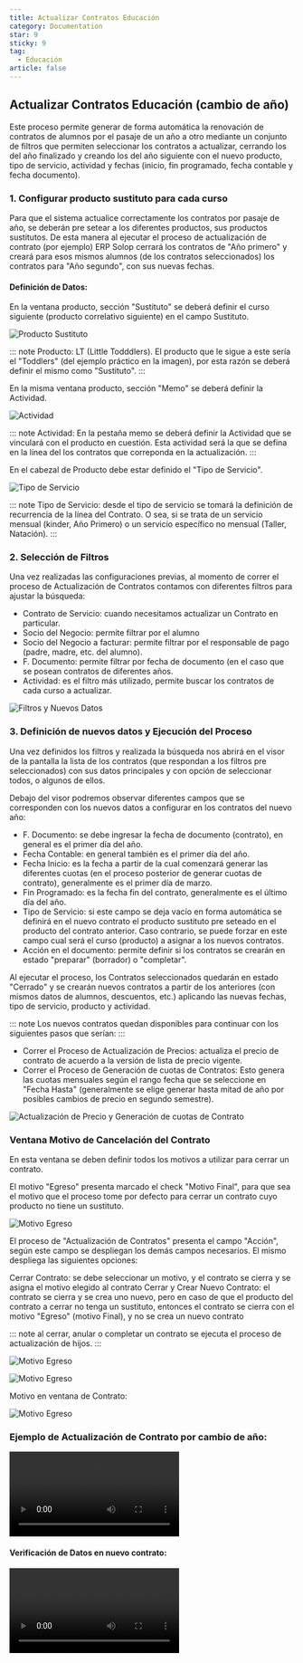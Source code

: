 ```yaml
---
title: Actualizar Contratos Educación
category: Documentation
star: 9
sticky: 9
tag:
  - Educación
article: false
---
```


## Actualizar Contratos Educación (cambio de año)

Este proceso permite generar de forma automática la renovación de contratos de alumnos por el pasaje de un año a otro mediante un conjunto de filtros que permiten seleccionar los contratos a actualizar, cerrando los del año finalizado y creando los del año siguiente con el nuevo producto, tipo de servicio, actividad y fechas (inicio, fin programado, fecha contable y fecha documento).

### 1. Configurar producto sustituto para cada curso

Para que el sistema actualice correctamente los contratos por pasaje de año, se deberán pre setear a los diferentes productos, sus productos sustitutos. De esta manera al ejecutar el proceso de actualización de contrato (por ejemplo) ERP Solop cerrará los contratos de "Año primero" y creará para esos mismos alumnos (de los contratos seleccionados) los contratos para "Año segundo", con sus nuevas fechas.

#### Definición de Datos:

En la ventana producto, sección "Sustituto" se deberá definir el curso siguiente (producto correlativo siguiente) en el campo Sustituto.

![Producto Sustituto](/assets/img/docs/service-management/sem-substitute2.png)

::: note
Producto: LT (Little Todddlers).
El producto que le sigue a este sería el "Toddlers" (del ejemplo práctico en la imagen), por esta razón se deberá definir el mismo como "Sustituto".
:::

En la misma ventana producto, sección "Memo" se deberá definir la Actividad.

![Actividad](/assets/img/docs/service-management/sem-activity3.png)

::: note
Actividad: En la pestaña memo se deberá definir la Actividad que se vinculará con el producto en cuestión. Esta actividad será la que se defina en la línea del los contratos que correponda en la actualización.
:::

En el cabezal de Producto debe estar definido el "Tipo de Servicio".

![Tipo de Servicio](/assets/img/docs/service-management/sem-service4.png)

::: note
Tipo de Servicio: desde el tipo de servicio se tomará la definición de recurrencia de la línea del Contrato. O sea, si se trata de un servicio mensual (kinder, Año Primero) o un servicio específico no mensual (Taller, Natación).
:::

### 2. Selección de Filtros

Una vez realizadas las configuraciones previas, al momento de correr el proceso de Actualización de Contratos contamos con diferentes filtros para ajustar la búsqueda:

* Contrato de Servicio: cuando necesitamos actualizar un Contrato en particular.
* Socio del Negocio: permite filtrar por el alumno
* Socio del Negocio a facturar: permite filtrar por el responsable de pago (padre, madre, etc. del alumno).
* F. Documento: permite filtrar por fecha de documento (en el caso que se posean contratos de diferentes años.
* Actividad: es el filtro más utilizado, permite buscar los contratos de cada curso a actualizar.

![Filtros y Nuevos Datos](/assets/img/docs/service-management/sem-filter4.png)

### 3. Definición de nuevos datos y Ejecución del Proceso

Una vez definidos los filtros y realizada la búsqueda nos abrirá en el visor de la pantalla la lista de los contratos (que respondan a los filtros pre seleccionados) con sus datos principales y con opción de seleccionar todos, o algunos de ellos.

Debajo del visor podremos observar diferentes campos que se corresponden con los nuevos datos a configurar en los contratos del nuevo año:

* F. Documento: se debe ingresar la fecha de documento (contrato), en general es el primer día del año.
* Fecha Contable: en general también es el primer día del año.
* Fecha Inicio: es la fecha a partir de la cual comenzará generar las diferentes cuotas (en el proceso posterior de generar cuotas de contrato), generalmente es el primer día de marzo.
* Fin Programado: es la fecha fin del contrato, generalmente es el último día del año.
* Tipo de Servicio: si este campo se deja vacío en forma automática se definirá en el nuevo contrato el producto sustituto pre seteado en el producto del contrato anterior. Caso contrario, se puede forzar en este campo cual será el curso (producto) a asignar a los nuevos contratos.
* Acción en el documento: permite definir si los contratos se crearán en estado "preparar" (borrador) o "completar".

Al  ejecutar el proceso, los Contratos seleccionados quedarán en estado "Cerrado" y se crearán nuevos contratos a partir de los anteriores (con mismos datos de alumnos, descuentos, etc.) aplicando las nuevas fechas, tipo de servicio, producto y actividad.

::: note
Los nuevos contratos quedan disponibles para continuar con los siguientes pasos que serían:
:::

* Correr el Proceso de Actualización de Precios: actualiza el precio de contrato de acuerdo a la versión de lista de precio vigente.
* Correr el Proceso de Generación de cuotas de Contratos: Esto genera las cuotas mensuales según el rango fecha que se seleccione en "Fecha Hasta" (generalmente se elige generar hasta mitad de año por posibles cambios de precio en segundo semestre).

![Actualización de Precio y Generación de cuotas de Contrato](/assets/img/docs/service-management/sem-update5.png)

### Ventana Motivo de Cancelación del Contrato

En esta ventana se deben definir todos los motivos a utilizar para cerrar un contrato.

El motivo "Egreso" presenta marcado el check "Motivo Final", para que sea el motivo que el proceso tome por defecto para cerrar un contrato cuyo producto no tiene un sustituto.

![Motivo Egreso](/assets/img/docs/service-management/sem-image1.png)

El proceso de "Actualización de Contratos" presenta el campo "Acción", según este campo se despliegan los demás campos necesarios. El mismo despliega las siguientes opciones:

Cerrar Contrato: se debe seleccionar un motivo, y el contrato se cierra y se asigna el motivo elegido al contrato
Cerrar y Crear Nuevo Contrato: el contrato se cierra y se crea uno nuevo, pero en caso de que el producto del contrato a cerrar no tenga un sustituto, entonces el contrato se cierra con el motivo "Egreso" (motivo Final), y no se crea un nuevo contrato

::: note
al cerrar, anular o completar un contrato se ejecuta el proceso de actualización de hijos.
:::

![Motivo Egreso](/assets/img/docs/service-management/sem-image2.png)

![Motivo Egreso](/assets/img/docs/service-management/sem-image3.png)

Motivo en ventana de Contrato:

![Motivo Egreso](/assets/img/docs/service-management/sem-image4.png)

### Ejemplo de Actualización de Contrato por cambio de año:

![Actualización de Contrato](/assets/img/docs/service-management/sem-update-contract.mp4)

#### Verificación de Datos en nuevo contrato:

![Verificación de Datos](/assets/img/docs/service-management/sem-verification.mp4)